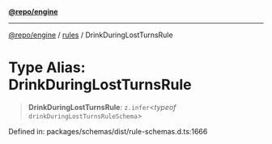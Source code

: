 [**@repo/engine**](../../README.md)

---

[@repo/engine](../../modules.md) / [rules](../README.md) / DrinkDuringLostTurnsRule

# Type Alias: DrinkDuringLostTurnsRule

> **DrinkDuringLostTurnsRule**: `z.infer`\<_typeof_ `drinkDuringLostTurnsRuleSchema`\>

Defined in: packages/schemas/dist/rule-schemas.d.ts:1666
